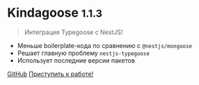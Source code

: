 # Kindagoose <small>1.1.3</small>

> Интеграция Typegoose c NestJS!

- Меньше boilerplate-кода по сравнению с `@nestjs/mongoose`
- Решает главную проблему `nestjs-typegoose`
- Использует последние версии пакетов

[GitHub](https://github.com/GrapeoffJS/kindagoose)
[Приступить к работе!](/ru-ru/?id=Быстрый-старт)

